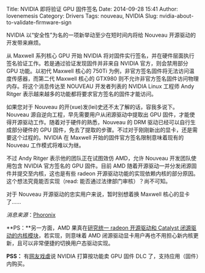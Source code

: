 Title: NVIDIA 即将验证 GPU 固件签名
Date: 2014-09-28 15:41
Author: lovenemesis
Category: Drivers
Tags: nouveau, NVIDIA
Slug: nvidia-about-to-validate-firmware-sign

NVIDIA 以“安全性”为名的一项新举动至少在短时间内将给 Nouveau
开源驱动的开发带来麻烦。

从 Maxwell 系列核心 GPU 开始 NVIDIA
将对固件实行签名，并在硬件层面执行签名验证工作。若是通过验证发现固件并非来自
NVIDIA 官方，则会禁用部分 GPU 功能。以初代 Maxwell 核心的 750Ti
为例，非官方签名固件将无法访问温度传感器，而第二代 Maxwell 核心的 GTX980
则不允许非官方签名固件访问物理内存。将这个消息传达至 NOUVEAU
开发者列表的 NVIDIA Linux 工程师 Andy Ritger
表示越来越多的功能都将要求官方签名的固件才能访问。

如果您对于 Nouveau 的开(xue)发(lei)史还不太了解的话，容我多说下。Nouveau
源自逆向工程，早先需要用户从闭源驱动中提取出 GPU
固件，才能使得开源驱动工作。随着对于硬件的熟悉，Nouveau 的 DRM
驱动已经可以自行生成部分硬件的 GPU
固件，免去了提取的步骤。不过对于刚刚新出的显卡，还是需要这个过程的。NVIDIA
在 Maxwell 开始的固件官方签名限制意味着现有的 Nouveau
工作模式将难以为继。

不过 Andy Ritger 表示他的团队正在试图效仿 AMD，允许 Nouveau
开发团队使用包含 NVIDIA 官方签名的 GPU 固件。目前 AMD
随着开源驱动一并分发闭源固件并提交至内核，这也是有些 radeon
开源驱动功能的实现依赖内核的部分原因。这个想法究竟能否实现（read:
能否通过法律部门审核）？尚不可知。

对于 Nouveau 开源驱动的忠实用户来说，暂时别想着换 Maxwell 核心的显卡了……

*消息来源*：[Phoronix](http://www.phoronix.com/scan.php?page=news\_item&px=MTc5ODA)

**PS：**另一方面，AMD 果真在[研究统一 radeon 开源驱动和 Catalyst
闭源驱动的内核模块](http://www.phoronix.com/scan.php?page=news\_item&px=MTc5ODE)，若实现，则意味着
AMD
闭源驱动显卡用户再也不用担心新内核更新，且可以非常便捷的切换用户态驱动实现。

**PSS：**
有[网友戏虐](http://www.phoronix.com/forums/showthread.php?107015-NVIDIA-Alerts-Nouveau-They-re-Starting-To-Sign-Validate-GPU-Firmware-Images&p=442796#post442796)说
NVIDIA 打算按功能卖 GPU 固件 DLC 了，支持应用（固件）内购买。
